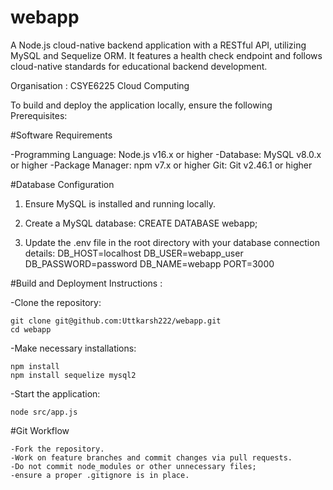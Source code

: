 # webapp
A Node.js cloud-native backend application with a RESTful API, utilizing MySQL and Sequelize ORM. It features a health check endpoint and follows cloud-native standards for educational backend development.

Organisation : CSYE6225 Cloud Computing


To build and deploy the application locally, ensure the following Prerequisites:

#Software Requirements

-Programming Language: Node.js v16.x or higher
-Database: MySQL v8.0.x or higher
-Package Manager: npm v7.x or higher
Git: Git v2.46.1 or higher

#Database Configuration

1) Ensure MySQL is installed and running locally.

2) Create a MySQL database:
CREATE DATABASE webapp;

3) Update the .env file in the root directory with your database connection details:
DB_HOST=localhost
DB_USER=webapp_user
DB_PASSWORD=password
DB_NAME=webapp
PORT=3000



#Build and Deployment Instructions :

-Clone the repository:

    git clone git@github.com:Uttkarsh222/webapp.git
    cd webapp

-Make necessary installations:

    npm install
    npm install sequelize mysql2

-Start the application:

    node src/app.js

#Git Workflow

    -Fork the repository.
    -Work on feature branches and commit changes via pull requests.
    -Do not commit node_modules or other unnecessary files; 
    -ensure a proper .gitignore is in place.


